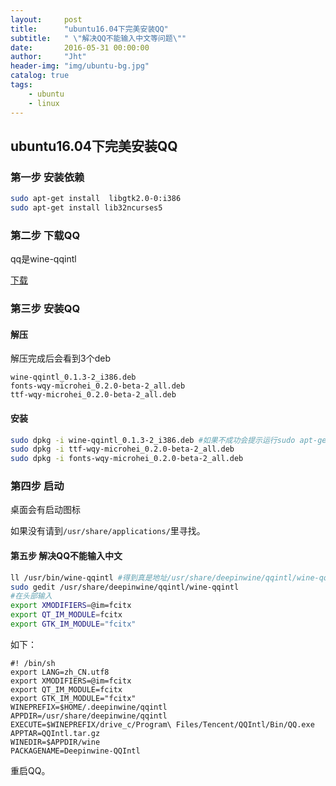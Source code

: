 ```yaml
---
layout:     post
title:      "ubuntu16.04下完美安装QQ"
subtitle:   " \"解决QQ不能输入中文等问题\""
date:       2016-05-31 00:00:00
author:     "Jht"
header-img: "img/ubuntu-bg.jpg"
catalog: true
tags:
    - ubuntu
    - linux
---
```


## ubuntu16.04下完美安装QQ

### 第一步 安装依赖

```bash
sudo apt-get install  libgtk2.0-0:i386
sudo apt-get install lib32ncurses5
```

### 第二步 下载QQ

qq是wine-qqintl

[下载](http://www.ubuntukylin.com/applications/showimg.php?lang=cn&id=23)

### 第三步 安装QQ

#### 解压

解压完成后会看到3个deb

```
wine-qqintl_0.1.3-2_i386.deb
fonts-wqy-microhei_0.2.0-beta-2_all.deb
ttf-wqy-microhei_0.2.0-beta-2_all.deb

```

#### 安装


```bash
sudo dpkg -i wine-qqintl_0.1.3-2_i386.deb #如果不成功会提示运行sudo apt-get install -f
sudo dpkg -i ttf-wqy-microhei_0.2.0-beta-2_all.deb 
sudo dpkg -i fonts-wqy-microhei_0.2.0-beta-2_all.deb
```

### 第四步 启动

桌面会有启动图标

如果没有请到`/usr/share/applications/`里寻找。 

#### 第五步 解决QQ不能输入中文


```bash
ll /usr/bin/wine-qqintl #得到真是地址/usr/share/deepinwine/qqintl/wine-qqintl
sudo gedit /usr/share/deepinwine/qqintl/wine-qqintl
#在头部输入
export XMODIFIERS=@im=fcitx
export QT_IM_MODULE=fcitx
export GTK_IM_MODULE="fcitx"
```

如下：

```
#! /bin/sh
export LANG=zh_CN.utf8
export XMODIFIERS=@im=fcitx
export QT_IM_MODULE=fcitx
export GTK_IM_MODULE="fcitx"
WINEPREFIX=$HOME/.deepinwine/qqintl
APPDIR=/usr/share/deepinwine/qqintl
EXECUTE=$WINEPREFIX/drive_c/Program\ Files/Tencent/QQIntl/Bin/QQ.exe
APPTAR=QQIntl.tar.gz
WINEDIR=$APPDIR/wine
PACKAGENAME=Deepinwine-QQIntl

```
重启QQ。






